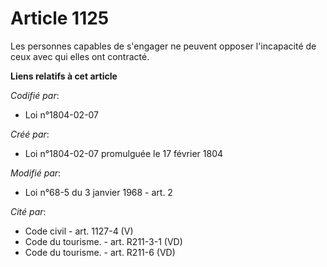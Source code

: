 # Article 1125

Les personnes capables de s'engager ne peuvent opposer l'incapacité de ceux avec qui elles ont contracté.

**Liens relatifs à cet article**

_Codifié par_:

  - Loi n°1804-02-07

_Créé par_:

  - Loi n°1804-02-07 promulguée le 17 février 1804

_Modifié par_:

  - Loi n°68-5 du 3 janvier 1968 - art. 2

_Cité par_:

  - Code civil - art. 1127-4 (V)
  - Code du tourisme. - art. R211-3-1 (VD)
  - Code du tourisme. - art. R211-6 (VD)
